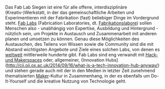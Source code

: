 Das Fab Lab Siegen ist eine für alle offene, interdisziplinäre (Kreativ-)Werkstatt, in der das gemeinschaftliche Arbeiten und Experimentieren mit der Fabrikation (fast) beliebiger Dinge im Vordergrund steht. [Fab Labs](https://de.wikipedia.org/wiki/FabLab) (Fabrication Laboratories, dt. [Fabrikationslabore](http://fabrikationslabor.de/)) sollen Menschen also - unabhängig von Expertise, Ausbildung und Hintergrund - nützlich sein, um Projekte in Austausch und Zusammenarbeit mit anderen planen und umsetzen zu können. Genau diese Möglichkeiten des Austauschen, des Teilens von Wissen sowie die Community sind die mit Abstand wichtigsten Angebote und Ziele eines solchen Labs, von denen es [weltweit](https://www.fablabs.io/) mittlerweile hunderte gibt. Fab Labs sind eng verwandt mit [Hack- und Makerspaces](https://de.wikipedia.org/wiki/Hackerspace) oder, allgemeiner, {Innovation Hubs](http://cii.oii.ox.ac.uk/2014/09/16/what-is-a-tech-innovation-hub-anyway/) und stehen gerade auch mit der in den Medien in letzter Zeit zunehmend thematisierten [Maker](http://www.form.de/de/magazine/form259/files)-Kultur in Zusammenhang, in der es ebenfalls um Do-It-Yourself und die kreative Nutzung von Technologie geht.
